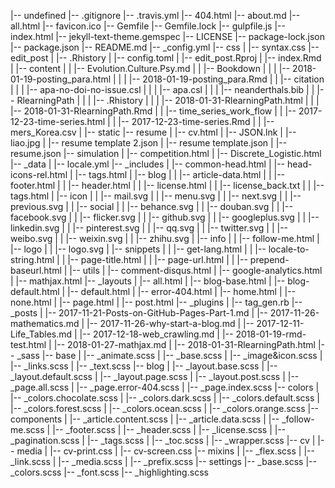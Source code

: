 |-- undefined
    |-- .gitignore
    |-- .travis.yml
    |-- 404.html
    |-- about.md
    |-- all.html
    |-- favicon.ico
    |-- Gemfile
    |-- Gemfile.lock
    |-- gulpfile.js
    |-- index.html
    |-- jekyll-text-theme.gemspec
    |-- LICENSE
    |-- package-lock.json
    |-- package.json
    |-- README.md
    |-- _config.yml
    |-- css
    |   |-- syntax.css
    |-- edit_post
    |   |-- .Rhistory
    |   |-- config.toml
    |   |-- edit_post.Rproj
    |   |-- index.Rmd
    |   |-- content
    |   |   |-- Evolution.Culture.Psy.md
    |   |   |-- Bookdown
    |   |   |   |-- 2018-01-19-posting_para.html
    |   |   |   |-- 2018-01-19-posting_para.Rmd
    |   |   |-- citation
    |   |   |   |-- apa-no-doi-no-issue.csl
    |   |   |   |-- apa.csl
    |   |   |   |-- neanderthals.bib
    |   |   |-- RlearningPath
    |   |   |   |-- .Rhistory
    |   |   |   |-- 2018-01-31-RlearningPath.html
    |   |   |   |-- 2018-01-31-RlearningPath.Rmd
    |   |   |-- time_series_work_flow
    |   |       |-- 2017-12-23-time-series.html
    |   |       |-- 2017-12-23-time-series.Rmd
    |   |       |-- mers_Korea.csv
    |   |-- static
    |-- resume
    |   |-- cv.html
    |   |-- JSON.lnk
    |   |-- liao.jpg
    |   |-- resume template 2.json
    |   |-- resume template.json
    |   |-- resume.json
    |-- simulation
    |   |-- competition.html
    |   |-- Discrete_Logistic.html
    |-- _data
    |   |-- locale.yml
    |-- _includes
    |   |-- common-head.html
    |   |-- head-icons-rel.html
    |   |-- tags.html
    |   |-- blog
    |   |   |-- article-data.html
    |   |   |-- footer.html
    |   |   |-- header.html
    |   |   |-- license.html
    |   |   |-- license_back.txt
    |   |   |-- tags.html
    |   |-- icon
    |   |   |-- mail.svg
    |   |   |-- menu.svg
    |   |   |-- next.svg
    |   |   |-- previous.svg
    |   |   |-- social
    |   |       |-- behance.svg
    |   |       |-- douban.svg
    |   |       |-- facebook.svg
    |   |       |-- flicker.svg
    |   |       |-- github.svg
    |   |       |-- googleplus.svg
    |   |       |-- linkedin.svg
    |   |       |-- pinterest.svg
    |   |       |-- qq.svg
    |   |       |-- twitter.svg
    |   |       |-- weibo.svg
    |   |       |-- weixin.svg
    |   |       |-- zhihu.svg
    |   |-- info
    |   |   |-- follow-me.html
    |   |-- logo
    |   |   |-- logo.svg
    |   |-- snippets
    |   |   |-- get-lang.html
    |   |   |-- locale-to-string.html
    |   |   |-- page-title.html
    |   |   |-- page-url.html
    |   |   |-- prepend-baseurl.html
    |   |-- utils
    |       |-- comment-disqus.html
    |       |-- google-analytics.html
    |       |-- mathjax.html
    |-- _layouts
    |   |-- all.html
    |   |-- blog-base.html
    |   |-- blog-default.html
    |   |-- default.html
    |   |-- error-404.html
    |   |-- home.html
    |   |-- none.html
    |   |-- page.html
    |   |-- post.html
    |-- _plugins
    |   |-- tag_gen.rb
    |-- _posts
    |   |-- 2017-11-21-Posts-on-GitHub-Pages-Part-1.md
    |   |-- 2017-11-26-mathematics.md
    |   |-- 2017-11-26-why-start-a-blog.md
    |   |-- 2017-12-11-Life_Tables.md
    |   |-- 2017-12-18-web_crawling.md
    |   |-- 2018-01-19-rmd-test.html
    |   |-- 2018-01-27-mathjax.md
    |   |-- 2018-01-31-RlearningPath.html
    |-- _sass
        |-- base
        |   |-- _animate.scss
        |   |-- _base.scss
        |   |-- _image&icon.scss
        |   |-- _links.scss
        |   |-- _text.scss
        |-- blog
        |   |-- _layout.base.scss
        |   |-- _layout.default.scss
        |   |-- _layout.page.scss
        |   |-- _layout.post.scss
        |   |-- _page.all.scss
        |   |-- _page.error-404.scss
        |   |-- _page.index.scss
        |-- colors
        |   |-- _colors.chocolate.scss
        |   |-- _colors.dark.scss
        |   |-- _colors.default.scss
        |   |-- _colors.forest.scss
        |   |-- _colors.ocean.scss
        |   |-- _colors.orange.scss
        |-- components
        |   |-- _article.content.scss
        |   |-- _article.data.scss
        |   |-- _follow-me.scss
        |   |-- _footer.scss
        |   |-- _header.scss
        |   |-- _license.scss
        |   |-- _pagination.scss
        |   |-- _tags.scss
        |   |-- _toc.scss
        |   |-- _wrapper.scss
        |-- cv
        |   |-- media
        |       |-- cv-print.css
        |       |-- cv-screen.css
        |-- mixins
        |   |-- _flex.scss
        |   |-- _link.scss
        |   |-- _media.scss
        |   |-- _prefix.scss
        |-- settings
            |-- _base.scss
            |-- _colors.scss
            |-- _font.scss
            |-- _highlighting.scss
